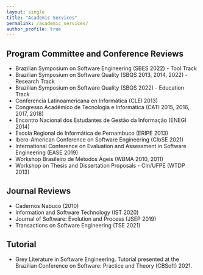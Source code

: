 ```yaml
---
layout: single
title: "Academic Services"
permalink: /academic_services/
author_profile: true
---
```


## Program Committee and Conference Reviews
* Brazilian Symposium on Software Engineering (SBES 2022) - Tool Track
* Brazilian Symposium on Software Quality (SBQS 2013, 2014, 2022) - Research Track
* Brazilian Symposium on Software Quality (SBQS 2022) - Education Track
* Conferencia Latinoamericana en Informática (CLEI 2013)
* Congresso Acadêmico de Tecnologia e Informática (CATI 2015, 2016, 2017, 2018)
* Encontro Nacional dos Estudantes de Gestão da Informação (ENEGI 2014)
* Escola Regional de Informática de Pernambuco (ERIPE 2013)
* Ibero-American Conference on Software Engineering (CIbSE 2021)
* International Conference on Evaluation and Assessment in Software Engineering (EASE 2019)
* Workshop Brasileiro de Métodos Ágeis (WBMA 2010, 2011)
* Workshop on Thesis and Dissertation Proposals - CIn/UFPE (WTDP 2013)

## Journal Reviews
* Cadernos Nabuco (2010)
* Information and Software Technology (IST 2020)
* Journal of Software: Evolution and Process (JSEP 2019)
* Transactions on Software Engineering (TSE 2021)

## Tutorial
* Grey Literature in Software Engineering. Tutorial presented at the Brazilian Conference on Software: Practice and Theory (CBSoft) 2021.
